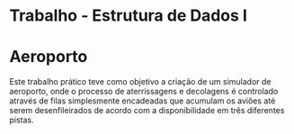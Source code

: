 # Trabalho - Estrutura de Dados I
# Aeroporto
Este trabalho prático teve como objetivo a criação de um simulador de aeroporto, onde o
processo de aterrissagens e decolagens é controlado através de filas simplesmente encadeadas
que acumulam os aviões até serem desenfileirados de acordo com a disponibilidade em três
diferentes pistas.
